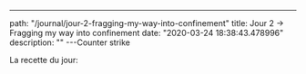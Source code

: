 ---
path: "/journal/jour-2-fragging-my-way-into-confinement"
title: Jour 2 → Fragging my way into confinement
date: "2020-03-24 18:38:43.478996"
description: ""
---Counter strike

La recette du jour: 

